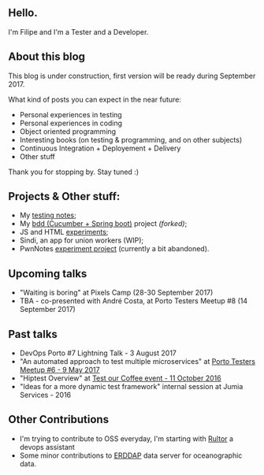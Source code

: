 ## Hello.

I'm Filipe and I'm a Tester and a Developer.

## About this blog

This blog is under construction, first version will be ready during September 2017.

What kind of posts you can expect in the near future:
- Personal experiences in testing
- Personal experiences in coding
- Object oriented programming
- Interesting books (on testing & programming, and on other subjects)
- Continuous Integration + Deployement + Delivery
- Other stuff

Thank you for stopping by. Stay tuned :)

## Projects & Other stuff:
- My [testing notes](https://github.com/filfreire/testing/blob/master/README.md);
- My [bdd (Cucumber + Spring boot)](https://github.com/filfreire/bdd) project *(forked)*;
- JS and HTML [experiments](https://github.com/dembros/tileMe);
- Sindi, an app for union workers (WIP);
- PwnNotes [experiment project](https://github.com/dembros/PwnNotes) (currently a bit abandoned).


## Upcoming talks
- "Waiting is boring" at Pixels Camp (28-30 September 2017)
- TBA - co-presented with André Costa, at Porto Testers Meetup #8 (14 September 2017)

## Past talks
- DevOps Porto #7 Lightning Talk - 3 August 2017
- "An automated approach to test multiple microservices" at [Porto Testers Meetup #6 - 9 May 2017](https://www.eventbrite.pt/e/bilhetes-porto-testers-meetup-6-33774996925)
- "Hiptest Overview" at [Test our Coffee event - 11 October 2016](https://www.pstqb.pt/11102016-pt)
- "Ideas for a more dynamic test framework" internal session at Jumia Services - 2016


## Other Contributions
- I'm trying to contribute to OSS everyday, I'm starting with [Rultor](https://github.com/yegor256/rultor) a devops assistant
- Some minor contributions to [ERDDAP](http://coastwatch.pfeg.noaa.gov/erddap/download/changes.html) data server for oceanographic data.

